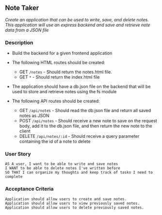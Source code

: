 ## Note Taker

*Create an application that can be used to write, save, and delete notes. This application will use an express backend and save and retrieve note data from a JSON file*

### Description

- Build the backend for a given frontend application
- The following HTML routes should be created:
    - GET `/notes` - Should return the notes.html file.
    - GET `*` - Should return the index.html file
    
- The application should have a db.json file on the backend that will be used to store and retrieve notes using the fs module
- The following API routes should be created:
    - GET `/api/notes` - Should read the db.json file and return all saved notes as JSON
    - POST `/api/notes` - Should receive a new note to save on the request body, add it to the db.json file, and then return the new note to the client
    - DELETE `/api/notes/:id` - Should receive a query parameter containing the id of a note to delete

### User Story

```text
AS A user, I want to be able to write and save notes
I WANT to be able to delete notes I've written before
SO THAT I can organize my thoughts and keep track of tasks I need to complete
```

### Acceptance Criteria

```text
Application should allow users to create and save notes.
Application should allow users to view previously saved notes.
Application should allow users to delete previously saved notes.
```